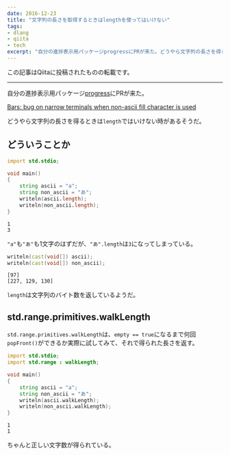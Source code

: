 ```yaml
---
date: 2016-12-23
title: "文字列の長さを取得するときはlengthを使ってはいけない"
tags:
- dlang
- qiita
- tech
excerpt: "自分の進捗表示用パッケージprogressにPRが来た。どうやら文字列の長さを得るときはlengthではいけない時があるそうだ。"
---
```

この記事はQiitaに投稿されたものの転載です。

---
自分の進捗表示用パッケージ[progress](https://github.com/kotet/progress)にPRが来た。

[Bars: bug on narrow terminals when non-ascii fill character is used](https://github.com/kotet/progress/issues/31)

どうやら文字列の長さを得るときは`length`ではいけない時があるそうだ。

## どういうことか

```d
import std.stdio;

void main()
{
    string ascii = "a";
    string non_ascii = "あ";
    writeln(ascii.length);
    writeln(non_ascii.length);
}
```

```text:出力結果
1
3
```

`"a"`も`"あ"`も1文字のはずだが、`"あ".length`は`3`になってしまっている。

```d
writeln(cast(void[]) ascii);
writeln(cast(void[]) non_ascii);
```

```text:出力結果
[97]
[227, 129, 130]
```

`length`は文字列のバイト数を返しているようだ。

## std.range.primitives.walkLength

`std.range.primitives.walkLength`は、`empty == true`になるまで何回`popFront()`ができるか実際に試してみて、それで得られた長さを返す。

```d
import std.stdio;
import std.range : walkLength;

void main()
{
    string ascii = "a";
    string non_ascii = "あ";
    writeln(ascii.walkLength);
    writeln(non_ascii.walkLength);
}
```
```text:出力結果
1
1
```

ちゃんと正しい文字数が得られている。
